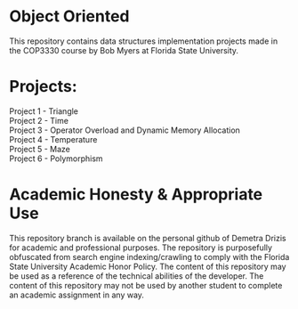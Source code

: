# Object Oriented
This repository contains data structures implementation projects made in the COP3330 course by Bob Myers at Florida State University.

# Projects:

Project 1 - Triangle    
Project 2 - Time  
Project 3 - Operator Overload and Dynamic Memory Allocation      
Project 4 - Temperature  
Project 5 - Maze  
Project 6 - Polymorphism  

# Academic Honesty & Appropriate Use

This repository branch is available on the personal github of Demetra Drizis for academic and professional purposes. The repository is purposefully obfuscated from search engine indexing/crawling to comply with the Florida State University Academic Honor Policy. The content of this repository may be used as a reference of the technical abilities of the developer. The content of this repository may not be used by another student to complete an academic assignment in any way.
